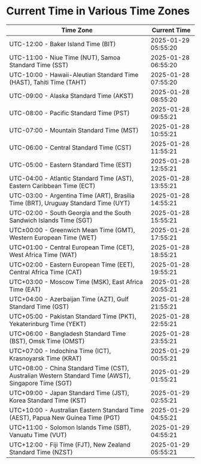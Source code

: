 # Current Time in Various Time Zones

| Time Zone | Current Time |
|-----------|--------------|
| UTC-12:00 - Baker Island Time (BIT) | 2025-01-29 05:55:20 |
| UTC-11:00 - Niue Time (NUT), Samoa Standard Time (SST) | 2025-01-28 06:55:20 |
| UTC-10:00 - Hawaii-Aleutian Standard Time (HAST), Tahiti Time (TAHT) | 2025-01-28 07:55:20 |
| UTC-09:00 - Alaska Standard Time (AKST) | 2025-01-28 08:55:20 |
| UTC-08:00 - Pacific Standard Time (PST) | 2025-01-28 09:55:21 |
| UTC-07:00 - Mountain Standard Time (MST) | 2025-01-28 10:55:21 |
| UTC-06:00 - Central Standard Time (CST) | 2025-01-28 11:55:21 |
| UTC-05:00 - Eastern Standard Time (EST) | 2025-01-28 12:55:21 |
| UTC-04:00 - Atlantic Standard Time (AST), Eastern Caribbean Time (ECT) | 2025-01-28 13:55:21 |
| UTC-03:00 - Argentina Time (ART), Brasília Time (BRT), Uruguay Standard Time (UYT) | 2025-01-28 14:55:21 |
| UTC-02:00 - South Georgia and the South Sandwich Islands Time (SGT) | 2025-01-28 15:55:21 |
| UTC±00:00 - Greenwich Mean Time (GMT), Western European Time (WET) | 2025-01-28 17:55:21 |
| UTC+01:00 - Central European Time (CET), West Africa Time (WAT) | 2025-01-28 18:55:21 |
| UTC+02:00 - Eastern European Time (EET), Central Africa Time (CAT) | 2025-01-28 19:55:21 |
| UTC+03:00 - Moscow Time (MSK), East Africa Time (EAT) | 2025-01-28 20:55:21 |
| UTC+04:00 - Azerbaijan Time (AZT), Gulf Standard Time (GST) | 2025-01-28 21:55:21 |
| UTC+05:00 - Pakistan Standard Time (PKT), Yekaterinburg Time (YEKT) | 2025-01-28 22:55:21 |
| UTC+06:00 - Bangladesh Standard Time (BST), Omsk Time (OMST) | 2025-01-28 23:55:21 |
| UTC+07:00 - Indochina Time (ICT), Krasnoyarsk Time (KRAT) | 2025-01-29 00:55:21 |
| UTC+08:00 - China Standard Time (CST), Australian Western Standard Time (AWST), Singapore Time (SGT) | 2025-01-29 01:55:21 |
| UTC+09:00 - Japan Standard Time (JST), Korea Standard Time (KST) | 2025-01-29 02:55:21 |
| UTC+10:00 - Australian Eastern Standard Time (AEST), Papua New Guinea Time (PGT) | 2025-01-29 04:55:21 |
| UTC+11:00 - Solomon Islands Time (SBT), Vanuatu Time (VUT) | 2025-01-29 04:55:21 |
| UTC+12:00 - Fiji Time (FJT), New Zealand Standard Time (NZST) | 2025-01-29 05:55:21 |
